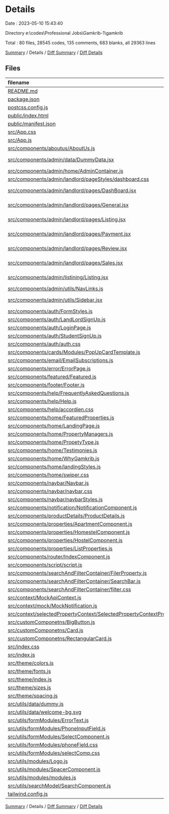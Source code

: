 # Details

Date : 2023-05-10 15:43:40

Directory e:\\codes\\Professional Jobs\\Gamkrib-1\\gamkrib

Total : 80 files,  28545 codes, 135 comments, 683 blanks, all 29363 lines

[Summary](results.md) / Details / [Diff Summary](diff.md) / [Diff Details](diff-details.md)

## Files
| filename | language | code | comment | blank | total |
| :--- | :--- | ---: | ---: | ---: | ---: |
| [README.md](/README.md) | Markdown | 38 | 0 | 33 | 71 |
| [package.json](/package.json) | JSON | 62 | 0 | 1 | 63 |
| [postcss.config.js](/postcss.config.js) | JavaScript | 6 | 0 | 1 | 7 |
| [public/index.html](/public/index.html) | HTML | 17 | 23 | 3 | 43 |
| [public/manifest.json](/public/manifest.json) | JSON | 25 | 0 | 1 | 26 |
| [src/App.css](/src/App.css) | CSS | 56 | 1 | 13 | 70 |
| [src/App.js](/src/App.js) | JavaScript | 28 | 1 | 5 | 34 |
| [src/components/aboutus/AboutUs.js](/src/components/aboutus/AboutUs.js) | JavaScript | 4 | 0 | 2 | 6 |
| [src/components/admin/data/DummyData.jsx](/src/components/admin/data/DummyData.jsx) | JavaScript JSX | 18,489 | 12 | 1 | 18,502 |
| [src/components/admin/home/AdminContainer.js](/src/components/admin/home/AdminContainer.js) | JavaScript | 13 | 0 | 2 | 15 |
| [src/components/admin/landlord/pageStyles/dashboard.css](/src/components/admin/landlord/pageStyles/dashboard.css) | CSS | 50 | 0 | 10 | 60 |
| [src/components/admin/landlord/pages/DashBoard.jsx](/src/components/admin/landlord/pages/DashBoard.jsx) | JavaScript JSX | 32 | 0 | 3 | 35 |
| [src/components/admin/landlord/pages/General.jsx](/src/components/admin/landlord/pages/General.jsx) | JavaScript JSX | 172 | 0 | 3 | 175 |
| [src/components/admin/landlord/pages/Listing.jsx](/src/components/admin/landlord/pages/Listing.jsx) | JavaScript JSX | 4 | 0 | 2 | 6 |
| [src/components/admin/landlord/pages/Payment.jsx](/src/components/admin/landlord/pages/Payment.jsx) | JavaScript JSX | 4 | 0 | 2 | 6 |
| [src/components/admin/landlord/pages/Review.jsx](/src/components/admin/landlord/pages/Review.jsx) | JavaScript JSX | 4 | 0 | 2 | 6 |
| [src/components/admin/landlord/pages/Sales.jsx](/src/components/admin/landlord/pages/Sales.jsx) | JavaScript JSX | 104 | 0 | 5 | 109 |
| [src/components/admin/listining/Listing.jsx](/src/components/admin/listining/Listing.jsx) | JavaScript JSX | 4 | 0 | 2 | 6 |
| [src/components/admin/utils/NavLinks.js](/src/components/admin/utils/NavLinks.js) | JavaScript | 53 | 1 | 5 | 59 |
| [src/components/admin/utils/Sidebar.jsx](/src/components/admin/utils/Sidebar.jsx) | JavaScript JSX | 76 | 1 | 5 | 82 |
| [src/components/auth/FormStyles.js](/src/components/auth/FormStyles.js) | JavaScript | 33 | 0 | 9 | 42 |
| [src/components/auth/LandLordSignUp.js](/src/components/auth/LandLordSignUp.js) | JavaScript | 215 | 7 | 23 | 245 |
| [src/components/auth/LoginPage.js](/src/components/auth/LoginPage.js) | JavaScript | 124 | 9 | 17 | 150 |
| [src/components/auth/StudentSignUp.js](/src/components/auth/StudentSignUp.js) | JavaScript | 296 | 10 | 30 | 336 |
| [src/components/auth/auth.css](/src/components/auth/auth.css) | CSS | 6 | 0 | 1 | 7 |
| [src/components/cards/Modules/PopUpCardTemplate.js](/src/components/cards/Modules/PopUpCardTemplate.js) | JavaScript | 49 | 4 | 7 | 60 |
| [src/components/email/EmailSubscriptions.js](/src/components/email/EmailSubscriptions.js) | JavaScript | 27 | 0 | 2 | 29 |
| [src/components/error/ErrorPage.js](/src/components/error/ErrorPage.js) | JavaScript | 14 | 0 | 3 | 17 |
| [src/components/featured/Featured.js](/src/components/featured/Featured.js) | JavaScript | 6 | 0 | 2 | 8 |
| [src/components/footer/Footer.js](/src/components/footer/Footer.js) | JavaScript | 65 | 1 | 8 | 74 |
| [src/components/help/FrequentlyAskedQuestions.js](/src/components/help/FrequentlyAskedQuestions.js) | JavaScript | 80 | 0 | 10 | 90 |
| [src/components/help/Help.js](/src/components/help/Help.js) | JavaScript | 70 | 0 | 8 | 78 |
| [src/components/help/accordien.css](/src/components/help/accordien.css) | CSS | 0 | 0 | 2 | 2 |
| [src/components/home/FeaturedProperties.js](/src/components/home/FeaturedProperties.js) | JavaScript | 74 | 1 | 11 | 86 |
| [src/components/home/LandingPage.js](/src/components/home/LandingPage.js) | JavaScript | 59 | 0 | 5 | 64 |
| [src/components/home/PropertyManagers.js](/src/components/home/PropertyManagers.js) | JavaScript | 31 | 0 | 3 | 34 |
| [src/components/home/PropetyType.js](/src/components/home/PropetyType.js) | JavaScript | 57 | 0 | 5 | 62 |
| [src/components/home/Testimonies.js](/src/components/home/Testimonies.js) | JavaScript | 57 | 1 | 7 | 65 |
| [src/components/home/WhyGamkrib.js](/src/components/home/WhyGamkrib.js) | JavaScript | 66 | 0 | 3 | 69 |
| [src/components/home/landingStyles.js](/src/components/home/landingStyles.js) | JavaScript | 52 | 1 | 13 | 66 |
| [src/components/home/swiper.css](/src/components/home/swiper.css) | CSS | 20 | 14 | 16 | 50 |
| [src/components/navbar/Navbar.js](/src/components/navbar/Navbar.js) | JavaScript | 547 | 8 | 45 | 600 |
| [src/components/navbar/navbar.css](/src/components/navbar/navbar.css) | CSS | 3 | 1 | 4 | 8 |
| [src/components/navbar/navbarStyles.js](/src/components/navbar/navbarStyles.js) | JavaScript | 92 | 11 | 15 | 118 |
| [src/components/notification/NotificationComponent.js](/src/components/notification/NotificationComponent.js) | JavaScript | 107 | 2 | 14 | 123 |
| [src/components/productDetails/ProductDetails.js](/src/components/productDetails/ProductDetails.js) | JavaScript | 13 | 0 | 2 | 15 |
| [src/components/properties/ApartmentComponent.js](/src/components/properties/ApartmentComponent.js) | JavaScript | 4 | 0 | 2 | 6 |
| [src/components/properties/HomestelComponent.js](/src/components/properties/HomestelComponent.js) | JavaScript | 53 | 0 | 8 | 61 |
| [src/components/properties/HostelComponent.js](/src/components/properties/HostelComponent.js) | JavaScript | 4 | 0 | 2 | 6 |
| [src/components/properties/ListProperties.js](/src/components/properties/ListProperties.js) | JavaScript | 52 | 0 | 5 | 57 |
| [src/components/router/IndexComponent.js](/src/components/router/IndexComponent.js) | JavaScript | 90 | 0 | 7 | 97 |
| [src/components/script/script.js](/src/components/script/script.js) | JavaScript | 14 | 0 | 1 | 15 |
| [src/components/searchAndFilterContainer/FilerProperty.js](/src/components/searchAndFilterContainer/FilerProperty.js) | JavaScript | 500 | 5 | 47 | 552 |
| [src/components/searchAndFilterContainer/SearchBar.js](/src/components/searchAndFilterContainer/SearchBar.js) | JavaScript | 9 | 0 | 2 | 11 |
| [src/components/searchAndFilterContainer/filter.css](/src/components/searchAndFilterContainer/filter.css) | CSS | 16 | 0 | 3 | 19 |
| [src/context/MockApiContext.js](/src/context/MockApiContext.js) | JavaScript | 38 | 6 | 12 | 56 |
| [src/context/mock/MockNotification.js](/src/context/mock/MockNotification.js) | JavaScript | 9 | 0 | 3 | 12 |
| [src/context/selectedPropertyContext/SelectedPropertyContextProvider.js](/src/context/selectedPropertyContext/SelectedPropertyContextProvider.js) | JavaScript | 55 | 1 | 9 | 65 |
| [src/customComponetns/BigButton.js](/src/customComponetns/BigButton.js) | JavaScript | 27 | 0 | 3 | 30 |
| [src/customComponetns/Card.js](/src/customComponetns/Card.js) | JavaScript | 60 | 0 | 8 | 68 |
| [src/customComponetns/RectangularCard.js](/src/customComponetns/RectangularCard.js) | JavaScript | 51 | 0 | 4 | 55 |
| [src/index.css](/src/index.css) | CSS | 17 | 0 | 11 | 28 |
| [src/index.js](/src/index.js) | JavaScript | 14 | 3 | 5 | 22 |
| [src/theme/colors.js](/src/theme/colors.js) | JavaScript | 47 | 0 | 1 | 48 |
| [src/theme/fonts.js](/src/theme/fonts.js) | JavaScript | 21 | 0 | 3 | 24 |
| [src/theme/index.js](/src/theme/index.js) | JavaScript | 14 | 0 | 2 | 16 |
| [src/theme/sizes.js](/src/theme/sizes.js) | JavaScript | 12 | 0 | 2 | 14 |
| [src/theme/spacing.js](/src/theme/spacing.js) | JavaScript | 5 | 0 | 2 | 7 |
| [src/utils/data/dummy.js](/src/utils/data/dummy.js) | JavaScript | 5,644 | 0 | 107 | 5,751 |
| [src/utils/data/welcome-bg.svg](/src/utils/data/welcome-bg.svg) | XML | 12 | 0 | 0 | 12 |
| [src/utils/formModules/ErrorText.js](/src/utils/formModules/ErrorText.js) | JavaScript | 10 | 0 | 4 | 14 |
| [src/utils/formModules/PhoneInputField.js](/src/utils/formModules/PhoneInputField.js) | JavaScript | 26 | 0 | 3 | 29 |
| [src/utils/formModules/SelectComponent.js](/src/utils/formModules/SelectComponent.js) | JavaScript | 32 | 1 | 4 | 37 |
| [src/utils/formModules/phoneField.css](/src/utils/formModules/phoneField.css) | CSS | 18 | 0 | 8 | 26 |
| [src/utils/formModules/selectComp.css](/src/utils/formModules/selectComp.css) | CSS | 11 | 0 | 4 | 15 |
| [src/utils/modules/Logo.js](/src/utils/modules/Logo.js) | JavaScript | 10 | 0 | 3 | 13 |
| [src/utils/modules/SpacerComponent.js](/src/utils/modules/SpacerComponent.js) | JavaScript | 4 | 0 | 2 | 6 |
| [src/utils/modules/modules.js](/src/utils/modules/modules.js) | JavaScript | 65 | 6 | 12 | 83 |
| [src/utils/searchModel/SearchComponent.js](/src/utils/searchModel/SearchComponent.js) | JavaScript | 150 | 4 | 27 | 181 |
| [tailwind.config.js](/tailwind.config.js) | JavaScript | 47 | 0 | 1 | 48 |

[Summary](results.md) / Details / [Diff Summary](diff.md) / [Diff Details](diff-details.md)
